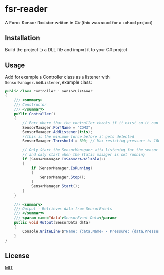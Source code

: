# fsr-reader
A Force Sensor Resistor written in C# (this was used for a school project)

## Installation

Build the project to a DLL file and import it to your C# project

## Usage
Add for example a Controller class as a listener with `SensorManager.AddListener`, example class:
```csharp
public class Controller : SensorListener
{
    /// <summary>
    /// Constructor
    /// </summary>
    public Controller()
    {
        // Port where that the controller checks if it exist so it can connect to it
        SensorManager.PortName = "COM3";
        SensorManager.AddListener(this);
        //this is the minimum force before it gets detected
        SensorManager.Threshold = 800; // Max resisting pressure is 1000

        // Only Start the SensorManagaer with listening for the sensor if serialPort is connected,
        // and only start when the Static manager is not running
        if (SensorManager.IsSensorAvailable())
        {
            if (SensorManager.IsRunning)
            {
                SensorManager.Stop();
            }
            SensorManager.Start();
        }
    }

    /// <summary>
    /// Output - Retrieves data from SensorEvents
    /// </summary>
    /// <param name="data">SensorEvent Data</param>
    public void Output(SensorData data)
    {
        Console.WriteLine($"Name: {data.Name} - Pressure: {data.Pressure}");
    }
}
```

## License
[MIT](https://choosealicense.com/licenses/mit/)

